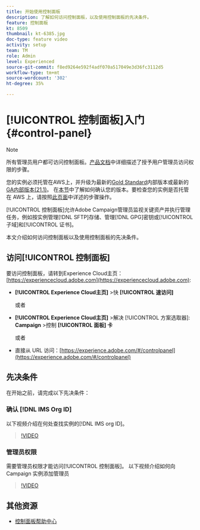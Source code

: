 ```yaml
---
title: 开始使用控制面板
description: 了解如何访问控制面板，以及使用控制面板的先决条件。
feature: 控制面板
kt: 8509
thumbnail: kt-6385.jpg
doc-type: feature video
activity: setup
team: TM
role: Admin
level: Experienced
source-git-commit: f8ed9264e592f4adf070a517049e3d36fc3112d5
workflow-type: tm+mt
source-wordcount: '302'
ht-degree: 35%

---
```


# [!UICONTROL 控制面板]入门 {#control-panel}

>[!NOTE]
>
> 所有管理员用户都可访问控制面板。[产品文档](https://experienceleague.adobe.com/docs/control-panel/using/discover-control-panel/managing-permissions.html?lang=zh-Hans#discover-control-panel)中详细描述了授予用户管理员访问权限的步骤。
>
> 您的实例必须托管在AWS上，并升级为最新的[Gold Standard](https://experienceleague.adobe.com/docs/campaign-classic/using/release-notes/gs-release/gs-overview.html?lang=zh-Hans)内部版本或最新的[GA内部版本(21.1)](https://experienceleague.adobe.com/docs/campaign-classic/using/release-notes/latest-release.html?lang=en#release-notes)。 在[本节](https://experienceleague.adobe.com/docs/campaign-classic/using/getting-started/starting-with-adobe-campaign/launching-adobe-campaign.html?lang=en#getting-your-campaign-version)中了解如何确认您的版本。要检查您的实例是否托管在 AWS 上，请按照[此页面](https://experienceleague.adobe.com/docs/control-panel/using/faq.html)中详述的步骤操作。

[!UICONTROL 控制面板]允许Adobe Campaign管理员监视关键资产并执行管理任务，例如按实例管理[!DNL SFTP]存储、管理[!DNL GPG]密钥或[!UICONTROL 子域]和[!UICONTROL 证书]。

本文介绍如何访问控制面板以及使用控制面板的先决条件。

## 访问[!UICONTROL 控制面板]

要访问控制面板，请转到Experience Cloud主页：[https://experiencecloud.adobe.com](https://experiencecloud.adobe.com):

* **[!UICONTROL Experience Cloud主页]** >快 **[!UICONTROL 速访问]**

   或者
* **[!UICONTROL Experience Cloud主页]**  >解决 [!UICONTROL 方案选取器]: **Campaign**  >控制 **[!UICONTROL 面板] 卡**

   或者

* 直接从 URL 访问：[https://experience.adobe.com/#/controlpanel](https://experience.adobe.com/#/controlpanel)

## 先决条件

在开始之前，请完成以下先决条件：

### 确认 [!DNL IMS Org ID]

以下视频介绍在何处查找实例的[!DNL IMS org ID]。

>[!VIDEO](https://video.tv.adobe.com/v/27183?quality=12)

### 管理员权限

需要管理员权限才能访问[!UICONTROL 控制面板]。
以下视频介绍如何向 Campaign 实例添加管理员

>[!VIDEO](https://video.tv.adobe.com/v/27147?quality=12)

## 其他资源

* [控制面板帮助中心](https://experienceleague.adobe.com/docs/control-panel/using/control-panel-home.html?lang=zh-Hans)

